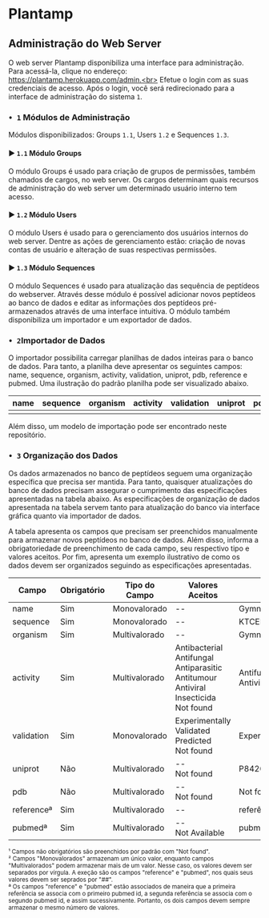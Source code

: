 # Plantamp

## Administração do Web Server

O web server Plantamp disponibiliza uma interface para administração.<br>
Para acessá-la, clique no endereço: https://plantamp.herokuapp.com/admin.<br>
Efetue o login com as suas credenciais de acesso. Após o login, você será redirecionado para a interface de administração do sistema `1`.



### `• 1` Módulos de Administração 

Módulos disponibilizados: Groups `1.1`, Users `1.2` e Sequences `1.3`.

#### ► `1.1` Módulo Groups

O módulo Groups é usado para criação de grupos de permissões, também chamados de cargos, no web server. Os cargos determinam quais recursos de administração do web server um determinado usuário interno tem acesso. 

#### ► `1.2` Módulo Users

O módulo Users é usado para o gerenciamento dos usuários internos do web server. Dentre as ações de gerenciamento estão: criação de novas contas de usuário e alteração de suas respectivas permissões. 

#### ► `1.3` Módulo Sequences

O módulo Sequences é usado para atualização das sequência de peptídeos do webserver. Através desse módulo é possível adicionar novos peptídeos ao banco de dados e editar as informações dos peptídeos pré-armazenados através de uma interface intuitiva. O módulo também disponibiliza um importador e um exportador de dados. 

### `• 2`Importador de Dados

O importador possibilita carregar planilhas de dados inteiras para o banco de dados. Para tanto, a planilha deve apresentar os seguintes campos: name, sequence, organism, activity, validation, uniprot, pdb, reference e pubmed. Uma ilustração do padrão planilha pode ser visualizado abaixo.

| name | sequence | organism | activity | validation | uniprot | pdb | pubmed | reference |
|------|----------|----------|----------|------------|---------|-----|--------|-----------|
|      |          |          |          |            |         |     |        |           |

Além disso, um modelo de importação pode ser encontrado neste repositório. 


### `• 3` Organização dos Dados

Os dados armazenados no banco de peptídeos seguem uma organização específica que precisa ser mantida. Para tanto, quaisquer atualizações do banco de dados precisam assegurar o cumprimento das especificações apresentadas na tabela abaixo. As especificações de organização de dados apresentada na tabela servem tanto para atualização do banco via interface gráfica quanto via importador de dados. 

A tabela apresenta os campos que precisam ser preenchidos manualmente para armazenar novos peptídeos no banco de dados. Além disso, informa a obrigatoriedade de preenchimento de cada campo, seu respectivo tipo e valores aceitos. Por fim, apresenta um exemplo ilustrativo de como os dados devem ser organizados seguindo as especificações apresentadas. 


| Campo      | Obrigatório | Tipo do Campo | Valores Aceitos                                                                                     | Exemplo                           |
|------------|-------------|---------------|-----------------------------------------------------------------------------------------------------|-----------------------------------|
| name       |     Sim     | Monovalorado  |                                                  --                                                 | Gymnin                            |
| sequence   |     Sim     | Monovalorado  |                                                  --                                                 | KTCENLADDY                        |
| organism   |     Sim     | Multivalorado |                                                  --                                                 | Gymnocladus chinensis             |
| activity   |     Sim     | Multivalorado | Antibacterial<br>Antifungal<br>Antiparasitic<br>Antitumour<br>Antiviral<br>Insecticida<br>Not found | Antifungal, Antitumour, Antiviral |
| validation |     Sim     | Monovalorado  |                         Experimentally Validated<br>Predicted<br>Not found                          | Experimentally Validated          |
| uniprot    |     Não     | Multivalorado |                                           --<br>Not found                                           | P84200, P84201                    |
| pdb        |     Não     | Multivalorado |                                           --<br>Not found                                           | Not found                         |
| referenceª |     Sim     | Multivalorado |                                                  --                                                 | referência1##referência2          |
| pubmedª    | Sim         | Multivalorado | --<br>Not Available                                                                                 | pubmed1##pubmed2                  |

<sup>¹ Campos não obrigatórios são preenchidos por padrão com "Not found".</sup><br>
<sup>² Campos "Monovalorados" armazenam um único valor, enquanto campos "Multivalorados" podem armazenar mais de um valor. Nesse caso, os valores devem ser separados por vírgula. A exeção são os campos "reference" e "pubmed", nos quais seus valores devem ser seprados por "##".</sup><br>
<sup>ª Os campos "reference" e "pubmed" estão associados de maneira que a primeira referência se associa com o primeiro pubmed id, a segunda referência se associa com o segundo pubmed id, e assim sucessivamente. Portanto, os dois campos devem sempre armazenar o mesmo número de valores.</sup>
